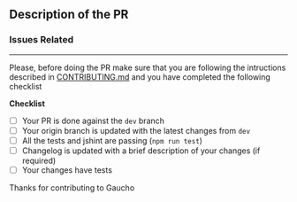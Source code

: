 ## Description of the PR

### Issues Related


------

Please, before doing the PR make sure that you are following the intructions described in [CONTRIBUTING.md](https://github.com/angrykoala/gaucho/blob/master/CONTRIBUTING.md) and you have completed the following checklist

**Checklist**
- [ ] Your PR is done against the `dev` branch
- [ ] Your origin branch is updated with the latest changes from `dev`
- [ ] All the tests and jshint are passing (`npm run test`)
- [ ] Changelog is updated with a brief description of your changes (if required)
- [ ] Your changes have tests

Thanks for contributing to Gaucho
